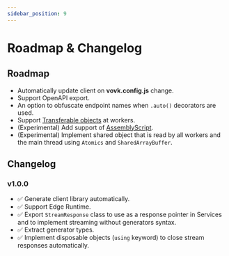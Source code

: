 ```yaml
---
sidebar_position: 9
---
```


# Roadmap & Changelog

## Roadmap

- Automatically update client on **vovk.config.js** change.
- Support OpenAPI export.
- An option to obfuscate endpoint names when `.auto()` decorators are used.
- Support [Transferable objects](https://developer.mozilla.org/en-US/docs/Web/API/Web_Workers_API/Transferable_objects) at workers.
- (Experimental) Add support of [AssemblyScript](https://www.assemblyscript.org/).
- (Experimental) Implement shared object that is read by all workers and the main thread using `Atomics` and `SharedArrayBuffer`.

## Changelog

### v1.0.0

- ✅ Generate client library automatically.
- ✅ Support Edge Runtime.
- ✅ Export `StreamResponse` class to use as a response pointer in Services and to implement streaming without generators syntax.
- ✅ Extract generator types.
- ✅ Implement disposable objects (`using` keyword) to close stream responses automatically.
